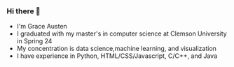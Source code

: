### Hi there 👋

- I'm Grace Austen
- I graduated with my master's in computer science at Clemson University in Spring 24
- My concentration is data science,machine learning, and visualization
- I have experience in Python, HTML/CSS/Javascript, C/C++, and Java


<!--
**Grace-Austen/Grace-Austen** is a ✨ _special_ ✨ repository because its `README.md` (this file) appears on your GitHub profile.

Here are some ideas to get you started:

- 🔭 I’m currently working on ...
- 🌱 I’m currently learning ...
- 👯 I’m looking to collaborate on ...
- 🤔 I’m looking for help with ...
- 💬 Ask me about ...
- 📫 How to reach me: ...
- 😄 Pronouns: ...
- ⚡ Fun fact: ...
-->
